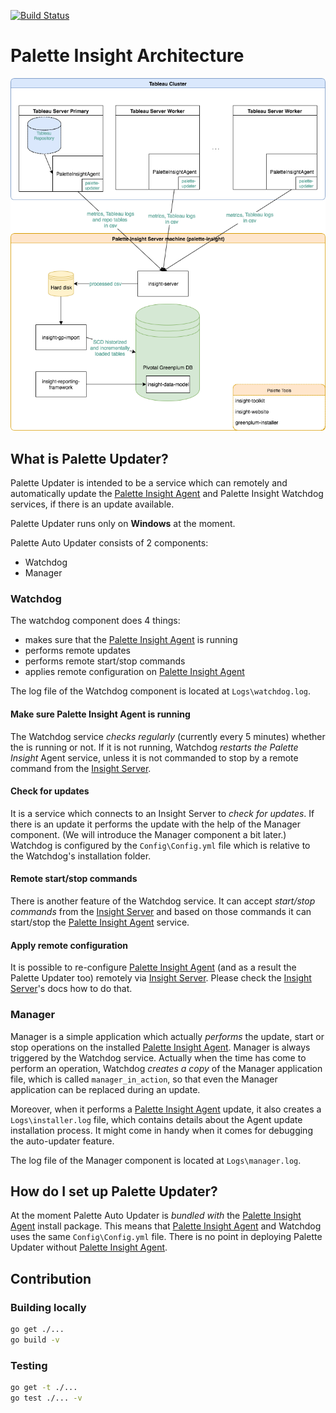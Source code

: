 [![Build Status](https://travis-ci.com/palette-software/palette-updater.svg?token=qWG5FJDvsjLrsJpXgxSJ&branch=master)](https://travis-ci.com/palette-software/palette-updater)

# Palette Insight Architecture

![Palette Insight Architecture](https://github.com/palette-software/palette-insight/blob/master/insight-system-diagram.png?raw=true)

## What is Palette Updater?

Palette Updater is intended to be a service which can remotely and automatically update the [Palette Insight Agent] and Palette Insight Watchdog services, if there is an update available.

Palette Updater runs only on **Windows** at the moment.

Palette Auto Updater consists of 2 components:

* Watchdog
* Manager

### Watchdog

The watchdog component does 4 things:

* makes sure that the [Palette Insight Agent] is running
* performs remote updates
* performs remote start/stop commands
* applies remote configuration on [Palette Insight Agent]

The log file of the Watchdog component is located at `Logs\watchdog.log`.

#### Make sure Palette Insight Agent is running

The Watchdog service *checks regularly* (currently every 5 minutes) whether the [
](https://github.com/palette-software/PaletteInsightAgent) is running or not. If it is not running, Watchdog *restarts the Palette Insight* Agent service, unless it is not commanded to stop by a remote command from the [Insight Server].

#### Check for updates

It is a service which connects to an Insight Server to *check for updates*. If there is an update it performs the update with the help of the Manager component. (We will introduce the Manager component a bit later.) Watchdog is configured by the `Config\Config.yml` file which is relative to the Watchdog's installation folder.

#### Remote start/stop commands

There is another feature of the Watchdog service. It can accept *start/stop commands* from the [Insight Server] and based on those commands it can start/stop the [Palette Insight Agent] service.

#### Apply remote configuration

It is possible to re-configure [Palette Insight Agent] (and as a result the Palette Updater too) remotely via [Insight Server]. Please check the [Insight Server]'s docs how to do that.

### Manager

Manager is a simple application which actually *performs* the update, start or stop operations on the installed [Palette Insight Agent]. Manager is always triggered by the Watchdog service. Actually when the time has come to perform an operation, Watchdog *creates a copy* of the Manager application file, which is called `manager_in_action`, so that even the Manager application can be replaced during an update.

Moreover, when it performs a [Palette Insight Agent] update, it also creates a `Logs\installer.log` file, which contains details about the Agent update installation process. It might come in handy when it comes for debugging the auto-updater feature.

The log file of the Manager component is located at `Logs\manager.log`.

## How do I set up Palette Updater?

At the moment Palette Auto Updater is *bundled with* the [Palette Insight Agent] install package. This means that [Palette Insight Agent] and Watchdog uses the same `Config\Config.yml` file. There is no point in deploying Palette Updater without [Palette Insight Agent].

## Contribution

### Building locally

```bash
go get ./...
go build -v
```

### Testing

```bash
go get -t ./...
go test ./... -v
```

[Insight Server]: https://github.com/palette-software/insight-server
[Palette Insight Agent]: https://github.com/palette-software/PaletteInsightAgent
